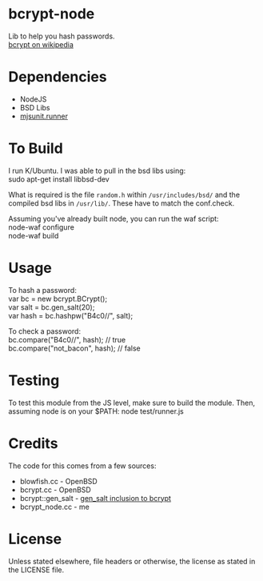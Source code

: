 bcrypt-node
=============

Lib to help you hash passwords.  
[bcrypt on wikipedia][bcryptwiki]


Dependencies
=============

* NodeJS
* BSD Libs
* [mjsunit.runner][mjsunit.runner]

To Build
============

I run K/Ubuntu. I was able to pull in the bsd libs using:  
    sudo apt-get install libbsd-dev

What is required is the file `random.h` within `/usr/includes/bsd/` and the compiled bsd libs in `/usr/lib/`. These have to match the conf.check.

Assuming you've already built node, you can run the waf script:  
    node-waf configure  
    node-waf build


Usage
============

To hash a password:  
    var bc = new bcrypt.BCrypt();  
    var salt = bc.gen_salt(20);  
    var hash = bc.hashpw("B4c0/\/", salt);

To check a password:  
    bc.compare("B4c0/\/", hash); // true    
    bc.compare("not_bacon", hash); // false


Testing
============

To test this module from the JS level, make sure to build the module. Then, assuming node is on your $PATH:
    node test/runner.js


Credits
============

The code for this comes from a few sources:

* blowfish.cc - OpenBSD
* bcrypt.cc - OpenBSD
* bcrypt::gen_salt - [gen_salt inclusion to bcrypt][bcryptgs]
* bcrypt_node.cc - me


License
============

Unless stated elsewhere, file headers or otherwise, the license as stated in the LICENSE file.





[bcryptwiki]: http://en.wikipedia.org/wiki/Crypt_(Unix)#Blowfish-based_scheme  
[bcryptgs]: http://mail-index.netbsd.org/tech-crypto/2002/05/24/msg000204.html
[mjsunit.runner]: http://github.com/tmpvar/mjsunit.runner